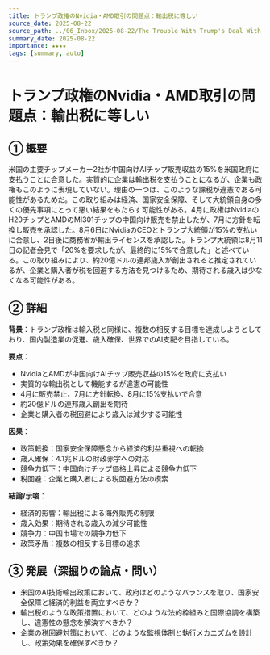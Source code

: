 ```yaml
---
title: トランプ政権のNvidia・AMD取引の問題点：輸出税に等しい
source_date: 2025-08-22
source_path: ../06_Inbox/2025-08-22/The Trouble With Trump's Deal With Nvidia and AMD It's An Export Tax.md
summary_date: 2025-08-22
importance: ★★★★
tags: [summary, auto]
---
```


# トランプ政権のNvidia・AMD取引の問題点：輸出税に等しい

## ① 概要

米国の主要チップメーカー2社が中国向けAIチップ販売収益の15%を米国政府に支払うことに合意した。実質的に企業は輸出税を支払うことになるが、企業も政権もこのように表現していない。理由の一つは、このような課税が違憲である可能性があるためだ。この取り組みは経済、国家安全保障、そして大統領自身の多くの優先事項にとって悪い結果をもたらす可能性がある。4月に政権はNvidiaのH20チップとAMDのMI301チップの中国向け販売を禁止したが、7月に方針を転換し販売を承認した。8月6日にNvidiaのCEOとトランプ大統領が15%の支払いに合意し、2日後に商務省が輸出ライセンスを承認した。トランプ大統領は8月11日の記者会見で「20%を要求したが、最終的に15%で合意した」と述べている。この取り組みにより、約20億ドルの連邦歳入が創出されると推定されているが、企業と購入者が税を回避する方法を見つけるため、期待される歳入は少なくなる可能性がある。

## ② 詳細

**背景**：トランプ政権は輸入税と同様に、複数の相反する目標を達成しようとしており、国内製造業の促進、歳入確保、世界でのAI支配を目指している。

**要点**：
- NvidiaとAMDが中国向けAIチップ販売収益の15%を政府に支払い
- 実質的な輸出税として機能するが違憲の可能性
- 4月に販売禁止、7月に方針転換、8月に15%支払いで合意
- 約20億ドルの連邦歳入創出を期待
- 企業と購入者の税回避により歳入は減少する可能性

**因果**：
- 政策転換：国家安全保障懸念から経済的利益重視への転換
- 歳入確保：4.1兆ドルの財政赤字への対応
- 競争力低下：中国向けチップ価格上昇による競争力低下
- 税回避：企業と購入者による税回避方法の模索

**結論/示唆**：
- 経済的影響：輸出税による海外販売の制限
- 歳入効果：期待される歳入の減少可能性
- 競争力：中国市場での競争力低下
- 政策矛盾：複数の相反する目標の追求

## ③ 発展（深掘りの論点・問い）

- 米国のAI技術輸出政策において、政府はどのようなバランスを取り、国家安全保障と経済的利益を両立すべきか？
- 輸出税のような政策措置において、どのような法的枠組みと国際協調を構築し、違憲性の懸念を解決すべきか？
- 企業の税回避対策において、どのような監視体制と執行メカニズムを設計し、政策効果を確保すべきか？
